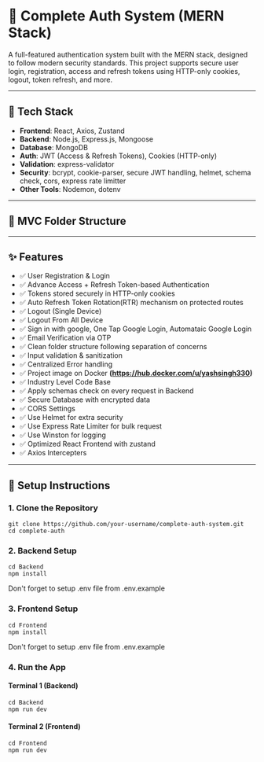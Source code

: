 # 🔐 Complete Auth System (MERN Stack)

A full-featured authentication system built with the MERN stack, designed to follow modern security standards. This project supports secure user login, registration, access and refresh tokens using HTTP-only cookies, logout, token refresh, and more.

---

## 🚀 Tech Stack

- **Frontend**: React, Axios, Zustand
- **Backend**: Node.js, Express.js, Mongoose
- **Database**: MongoDB
- **Auth**: JWT (Access & Refresh Tokens), Cookies (HTTP-only)
- **Validation**: express-validator
- **Security**: bcrypt, cookie-parser, secure JWT handling, helmet, schema check, cors, express rate limitter
- **Other Tools**: Nodemon, dotenv

---

## 📁 MVC Folder Structure

---

## ✨ Features

- ✅ User Registration & Login
- ✅ Advance Access + Refresh Token-based Authentication
- ✅ Tokens stored securely in HTTP-only cookies
- ✅ Auto Refresh Token Rotation(RTR) mechanism on protected routes
- ✅ Logout (Single Device)
- ✅ Logout From All Device
- ✅ Sign in with google, One Tap Google Login, Automataic Google Login
- ✅ Email Verification via OTP
- ✅ Clean folder structure following separation of concerns
- ✅ Input validation & sanitization
- ✅ Centralized Error handling
- ✅ Project image on Docker **(https://hub.docker.com/u/yashsingh330)**
- ✅ Industry Level Code Base
- ✅ Apply schemas check on every request in Backend
- ✅ Secure Database with encrypted data
- ✅ CORS Settings
- ✅ Use Helmet for extra security
- ✅ Use Express Rate Limiter for bulk request
- ✅ Use Winston for logging 
- ✅ Optimized React Frontend with zustand
- ✅ Axios Intercepters

---

## 🧪 Setup Instructions

### 1. Clone the Repository

```
git clone https://github.com/your-username/complete-auth-system.git
cd complete-auth
```

### 2. Backend Setup

```
cd Backend
npm install
```

Don't forget to setup .env file from .env.example

### 3. Frontend Setup

```
cd Frontend
npm install
```

Don't forget to setup .env file from .env.example

### 4. Run the App

#### Terminal 1 (Backend)

```
cd Backend
npm run dev
```

#### Terminal 2 (Frontend)

```
cd Frontend
npm run dev
```
